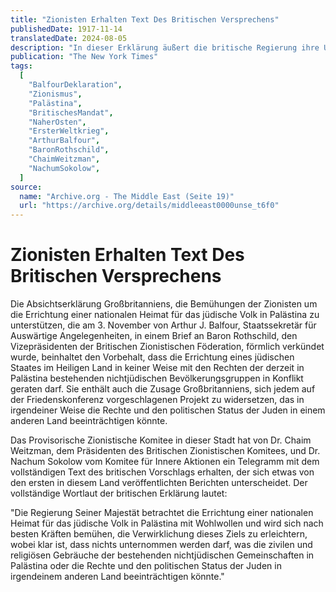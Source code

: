 ```yaml
---
title: "Zionisten Erhalten Text Des Britischen Versprechens"
publishedDate: 1917-11-14
translatedDate: 2024-08-05
description: "In dieser Erklärung äußert die britische Regierung ihre Unterstützung für die Gründung einer nationalen Heimat für das jüdische Volk in Palästina."
publication: "The New York Times"
tags:
  [
    "BalfourDeklaration",
    "Zionismus",
    "Palästina",
    "BritischesMandat",
    "NaherOsten",
    "ErsterWeltkrieg",
    "ArthurBalfour",
    "BaronRothschild",
    "ChaimWeitzman",
    "NachumSokolow",
  ]
source:
  name: "Archive.org - The Middle East (Seite 19)"
  url: "https://archive.org/details/middleeast0000unse_t6f0"
---
```


# Zionisten Erhalten Text Des Britischen Versprechens

Die Absichtserklärung Großbritanniens, die Bemühungen der Zionisten um die Errichtung einer nationalen Heimat für das jüdische Volk in Palästina zu unterstützen, die am 3. November von Arthur J. Balfour, Staatssekretär für Auswärtige Angelegenheiten, in einem Brief an Baron Rothschild, den Vizepräsidenten der Britischen Zionistischen Föderation, förmlich verkündet wurde, beinhaltet den Vorbehalt, dass die Errichtung eines jüdischen Staates im Heiligen Land in keiner Weise mit den Rechten der derzeit in Palästina bestehenden nichtjüdischen Bevölkerungsgruppen in Konflikt geraten darf. Sie enthält auch die Zusage Großbritanniens, sich jedem auf der Friedenskonferenz vorgeschlagenen Projekt zu widersetzen, das in irgendeiner Weise die Rechte und den politischen Status der Juden in einem anderen Land beeinträchtigen könnte.

Das Provisorische Zionistische Komitee in dieser Stadt hat von Dr. Chaim Weitzman, dem Präsidenten des Britischen Zionistischen Komitees, und Dr. Nachum Sokolow vom Komitee für Innere Aktionen ein Telegramm mit dem vollständigen Text des britischen Vorschlags erhalten, der sich etwas von den ersten in diesem Land veröffentlichten Berichten unterscheidet. Der vollständige Wortlaut der britischen Erklärung lautet:

"Die Regierung Seiner Majestät betrachtet die Errichtung einer nationalen Heimat für das jüdische Volk in Palästina mit Wohlwollen und wird sich nach besten Kräften bemühen, die Verwirklichung dieses Ziels zu erleichtern, wobei klar ist, dass nichts unternommen werden darf, was die zivilen und religiösen Gebräuche der bestehenden nichtjüdischen Gemeinschaften in Palästina oder die Rechte und den politischen Status der Juden in irgendeinem anderen Land beeinträchtigen könnte."
